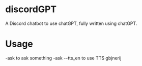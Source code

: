 # discordGPT
A Discord chatbot to use chatGPT, fully written using chatGPT.

# Usage
-ask to ask something
-ask --tts_en to use TTS gbjnerij
